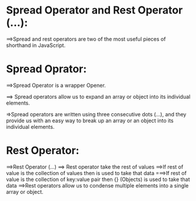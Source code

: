 # Spread Operator and Rest Operator (...):

==>Spread and rest operators are two of the most useful pieces of shorthand in JavaScript.

# Spread Oprator:

==>Spread Operator is a wrapper Opener.

==> Spread operators allow us to expand an array or object into its individual elements.

=>Spread operators are written using three consecutive dots (...), and they provide us with an easy way to break up an array or an object into its individual elements.

# Rest Operator:

==>Rest Operator (...)
==> Rest operator take the rest of values
==>If rest of value is the collection of values then [](Array) is used to take that data
===>If rest of value is the collection of key:value pair then {} (Objects) is used to take that data
==>Rest operators allow us to condense multiple elements into a single array or object.
